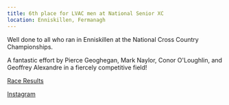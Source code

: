 ```yaml
---
title: 6th place for LVAC men at National Senior XC
location: Enniskillen, Fermanagh
---
```


Well done to all who ran in Enniskillen at the National Cross Country Championships.

A fantastic effort by Pierce Geoghegan, Mark Naylor, Conor O'Loughlin, and Geoffrey Alexandre in a fiercely competitive field! 

<a href="/races/2024-11-17-National-Senior-XC/" target="_blank" rel="noopener noreferrer">Race Results</a>

<a href="https://www.instagram.com/liffeyvalleyac/p/DCfSHheAeza/?img_index=1" target="_blank" rel="noopener noreferrer">Instagram</a>
